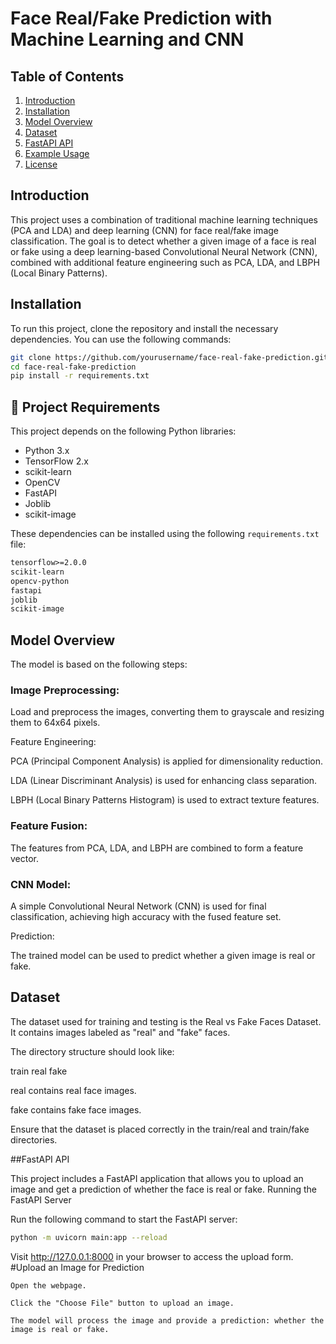 # Face Real/Fake Prediction with Machine Learning and CNN

## Table of Contents

1. [Introduction](#introduction)
2. [Installation](#installation)
3. [Model Overview](#model-overview)
4. [Dataset](#dataset)
5. [FastAPI API](#fastapi-api)
6. [Example Usage](#example-usage)
7. [License](#license)

## Introduction

This project uses a combination of traditional machine learning techniques (PCA and LDA) and deep learning (CNN) for face real/fake image classification. The goal is to detect whether a given image of a face is real or fake using a deep learning-based Convolutional Neural Network (CNN), combined with additional feature engineering such as PCA, LDA, and LBPH (Local Binary Patterns).

## Installation

To run this project, clone the repository and install the necessary dependencies. You can use the following commands:

```bash
git clone https://github.com/yourusername/face-real-fake-prediction.git
cd face-real-fake-prediction
pip install -r requirements.txt
```

## 📘 Project Requirements

This project depends on the following Python libraries:

- Python 3.x  
- TensorFlow 2.x  
- scikit-learn  
- OpenCV  
- FastAPI  
- Joblib  
- scikit-image  

These dependencies can be installed using the following `requirements.txt` file:

```txt
tensorflow>=2.0.0
scikit-learn
opencv-python
fastapi
joblib
scikit-image
```
## Model Overview

The model is based on the following steps:

### Image Preprocessing:

Load and preprocess the images, converting them to grayscale and resizing them to 64x64 pixels.

Feature Engineering:

PCA (Principal Component Analysis) is applied for dimensionality reduction.

LDA (Linear Discriminant Analysis) is used for enhancing class separation.

LBPH (Local Binary Patterns Histogram) is used to extract texture features.

### Feature Fusion:

The features from PCA, LDA, and LBPH are combined to form a feature vector.

### CNN Model:

 A simple Convolutional Neural Network (CNN) is used for final classification, achieving high accuracy with the fused feature set.

Prediction:

The trained model can be used to predict whether a given image is real or fake.

## Dataset

The dataset used for training and testing is the Real vs Fake Faces Dataset. It contains images labeled as "real" and "fake" faces.

The directory structure should look like:

train
    real
    fake

real contains real face images.

fake contains fake face images.

Ensure that the dataset is placed correctly in the train/real and train/fake directories.


##FastAPI API

This project includes a FastAPI application that allows you to upload an image and get a prediction of whether the face is real or fake.
Running the FastAPI Server

Run the following command to start the FastAPI server:
```bash
python -m uvicorn main:app --reload
```
Visit http://127.0.0.1:8000 in your browser to access the upload form.
#Upload an Image for Prediction

    Open the webpage.

    Click the "Choose File" button to upload an image.

    The model will process the image and provide a prediction: whether the image is real or fake.

